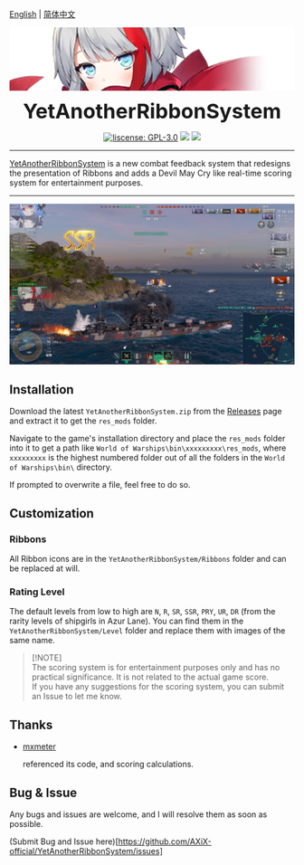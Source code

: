 [English](README_EN.md) | [简体中文](README.md)

<p align="center">
 <img src="doc/logo.png" align="middle" width = "600"/>
<p align="center">
<p align="center">
 <strong style="font-size: 36px;">YetAnotherRibbonSystem</strong>
</p>
<p align="center">
    <a href="./COPYING"><img src="https://img.shields.io/github/license/AXiX-official/YetAnotherRibbonSystem" alt="liscense: GPL-3.0"></a>
    <a href="https://github.com/AXiX-official/YetAnotherRibbonSystem/releases"><img src="https://img.shields.io/github/v/release/AXiX-official/YetAnotherRibbonSystem"></a>
    <a href="https://github.com/wgmods/ModSDK"><img src="https://img.shields.io/badge/Game%20Version-13.7.0-blue"></a>
</p>

---

[YetAnotherRibbonSystem](https://github.com/AXiX-official/YetAnotherRibbonSystem) is a new combat feedback system that redesigns the presentation of Ribbons and adds a Devil May Cry like real-time scoring system for entertainment purposes.

---

![preview](doc/image1.png)

## Installation

Download the latest `YetAnotherRibbonSystem.zip` from the [Releases](https://github.com/AXiX-official/YetAnotherRibbonSystem/releases) page and extract it to get the `res_mods` folder.

Navigate to the game's installation directory and place the `res_mods` folder into it to get a path like `World of Warships\bin\xxxxxxxxx\res_mods`, where `xxxxxxxxx` is the highest numbered folder out of all the folders in the `World of Warships\bin\` directory.

If prompted to overwrite a file, feel free to do so.

## Customization

### Ribbons

All Ribbon icons are in the `YetAnotherRibbonSystem/Ribbons` folder and can be replaced at will.

### Rating Level

The default levels from low to high are `N`, `R`, `SR`, `SSR`, `PRY`, `UR`, `DR` (from the rarity levels of shipgirls in Azur Lane). You can find them in the `YetAnotherRibbonSystem/Level` folder and replace them with images of the same name.

> [!NOTE]\
> The scoring system is for entertainment purposes only and has no practical significance. It is not related to the actual game score.\
> If you have any suggestions for the scoring system, you can submit an Issue to let me know.

## Thanks

- [mxmeter](https://github.com/qMBQx8GH/mxmeter)
    
    referenced its code, and scoring calculations.

## Bug & Issue

Any bugs and issues are welcome, and I will resolve them as soon as possible.

(Submit Bug and Issue here)[https://github.com/AXiX-official/YetAnotherRibbonSystem/issues]